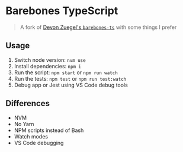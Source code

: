 # Barebones TypeScript

> A fork of [Devon Zuegel's `barebones-ts`](https://github.com/devonzuegel/barebones-ts) with some things I prefer

## Usage

1. Switch node version: `nvm use`
2. Install dependencies: `npm i`
3. Run the script: `npm start` or `npm run watch`
4. Run the tests: `npm test` or `npm run test:watch`
5. Debug app or Jest using VS Code debug tools

## Differences

* NVM
* No Yarn
* NPM scripts instead of Bash
* Watch modes
* VS Code debugging
